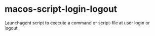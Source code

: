 # macos-script-login-logout
Launchagent script to execute a command or script-file at user login or logout
